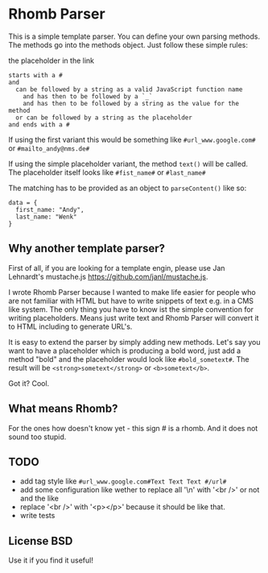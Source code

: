 # Rhomb Parser

This is a simple template parser. You can define your own 
parsing methods. The methods go into the methods object. Just 
follow these simple rules:

the placeholder in the link 

    starts with a #
    and 
      can be followed by a string as a valid JavaScript function name
        and has then to be followed by a `_`
        and has then to be followed by a string as the value for the method
      or can be followed by a string as the placeholder
    and ends with a #

If using the first variant this would be something like 
  `#url_www.google.com#`
or
  `#mailto_andy@nms.de#`

If using the simple placeholder variant, the method `text()` will be called.
The placeholder itself looks like
  `#fist_name#`
or
  `#last_name#`

The matching has to be provided as an object to `parseContent()` like so:

    data = {
      first_name: "Andy",
      last_name: "Wenk"
    }

## Why another template parser?

First of all, if you are looking for a template engin, please use Jan Lehnardt's mustache.js
<https://github.com/janl/mustache.js>.

I wrote Rhomb Parser because I wanted to make life easier for people who are not familiar with
HTML but have to write snippets of text e.g. in a CMS like system. The only thing you have to 
know ist the simple convention for writing placeholders. Means just write text and Rhomb Parser 
will convert it to HTML including to generate URL's. 

It is easy to extend the parser by simply adding new methods. Let's say you want to have a 
placeholder which is producing a bold word, just add a method "bold" and the placeholder 
would look like `#bold_sometext#`. The result will be `<strong>sometext</strong>` or `<b>sometext</b>`.

Got it? Cool.

## What means Rhomb?

For the ones how doesn't know yet - this sign # is a rhomb. And it does not sound too stupid.

## TODO

- add tag style like `#url_www.google.com#Text Text Text #/url#`
- add some configuration like wether to replace all '\n' with '&lt;br />' or not and the like
- replace '&lt;br />' with '&lt;p>&lt;/p>' because it should be like that.
- write tests
 
## License BSD

Use it if you find it useful! 

